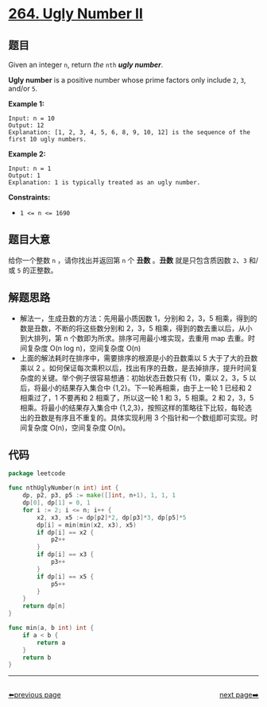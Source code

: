 # [264. Ugly Number II](https://leetcode.com/problems/ugly-number-ii/)


## 题目

Given an integer `n`, return *the* `nth` ***ugly number***.

**Ugly number** is a positive number whose prime factors only include `2`, `3`, and/or `5`.

**Example 1:**

```
Input: n = 10
Output: 12
Explanation: [1, 2, 3, 4, 5, 6, 8, 9, 10, 12] is the sequence of the first 10 ugly numbers.
```

**Example 2:**

```
Input: n = 1
Output: 1
Explanation: 1 is typically treated as an ugly number.
```

**Constraints:**

- `1 <= n <= 1690`

## 题目大意

给你一个整数 `n` ，请你找出并返回第 `n` 个 **丑数** 。**丑数** 就是只包含质因数 `2`、`3` 和/或 `5` 的正整数。

## 解题思路

- 解法一，生成丑数的方法：先用最小质因数 1，分别和 2，3，5 相乘，得到的数是丑数，不断的将这些数分别和 2，3，5 相乘，得到的数去重以后，从小到大排列，第 n 个数即为所求。排序可用最小堆实现，去重用 map 去重。时间复杂度 O(n log n)，空间复杂度 O(n)
- 上面的解法耗时在排序中，需要排序的根源是小的丑数乘以 5 大于了大的丑数乘以 2 。如何保证每次乘积以后，找出有序的丑数，是去掉排序，提升时间复杂度的关键。举个例子很容易想通：初始状态丑数只有 {1}，乘以 2，3，5 以后，将最小的结果存入集合中 {1,2}。下一轮再相乘，由于上一轮 1 已经和 2 相乘过了，1 不要再和 2 相乘了，所以这一轮 1 和 3，5 相乘。2 和 2，3，5 相乘。将最小的结果存入集合中 {1,2,3}，按照这样的策略往下比较，每轮选出的丑数是有序且不重复的。具体实现利用 3 个指针和一个数组即可实现。时间复杂度 O(n)，空间复杂度 O(n)。

## 代码

```go
package leetcode

func nthUglyNumber(n int) int {
	dp, p2, p3, p5 := make([]int, n+1), 1, 1, 1
	dp[0], dp[1] = 0, 1
	for i := 2; i <= n; i++ {
		x2, x3, x5 := dp[p2]*2, dp[p3]*3, dp[p5]*5
		dp[i] = min(min(x2, x3), x5)
		if dp[i] == x2 {
			p2++
		}
		if dp[i] == x3 {
			p3++
		}
		if dp[i] == x5 {
			p5++
		}
	}
	return dp[n]
}

func min(a, b int) int {
	if a < b {
		return a
	}
	return b
}
```



----------------------------------------------
<div style="display: flex;justify-content: space-between;align-items: center;">
<p><a href="https://books.halfrost.com/leetcode/ChapterFour/0200~0299/0263.Ugly-Number/">⬅️previous page</a></p>
<p><a href="https://books.halfrost.com/leetcode/ChapterFour/0200~0299/0268.Missing-Number/">next page➡️</a></p>
</div>
